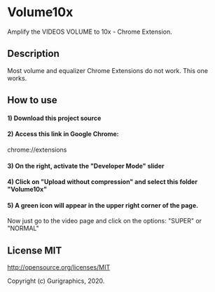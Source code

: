 # Volume10x
Amplify the VIDEOS VOLUME to 10x - Chrome Extension.

## Description
Most volume and equalizer Chrome Extensions do not work. This one works.

## How to use

#### 1) Download this project source

#### 2) Access this link in Google Chrome:

chrome://extensions


#### 3) On the right, activate the "Developer Mode" slider


#### 4) Click on "Upload without compression" and select this folder "Volume10x"


#### 5) A green icon will appear in the upper right corner of the page.
Now just go to the video page and click on the options: "SUPER" or "NORMAL"

## License MIT
http://opensource.org/licenses/MIT

Copyright (c) Gurigraphics, 2020.
